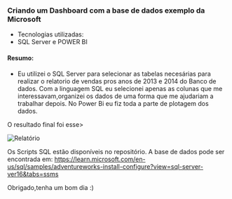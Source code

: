 ### Criando um Dashboard com a base de dados exemplo da Microsoft
- Tecnologias utilizadas:
- SQL Server e POWER BI


#### Resumo:
- Eu utilizei o SQL Server para selecionar as tabelas necesárias para realizar o relatorio de vendas pros anos de 2013 e 2014 do Banco de dados.
Com a linguagem SQL eu selecionei apenas as colunas que me interessavam,organizei os dados de uma forma que me ajudariam a trabalhar depois.
No Power Bi eu fiz toda a parte de plotagem dos dados.


O resultado final foi esse>

![Relatório](https://github.com/Jonatas-G-Oliveira/Dashboard_ADventureWorks/assets/130922069/bd33b524-ecb7-4c86-9576-11747f71b129)







Os Scripts SQL estão disponíveis  no repositório.
A base de dados pode ser encontrada em:
https://learn.microsoft.com/en-us/sql/samples/adventureworks-install-configure?view=sql-server-ver16&tabs=ssms



Obrigado,tenha um bom dia :)
